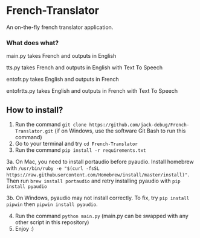 # French-Translator
An on-the-fly french translator application.

### What does what?
main.py takes French and outputs in English

tts.py takes French and outputs in English with Text To Speech

entofr.py takes English and outputs in French

entofrtts.py takes English and outputs in French with Text To Speech

## How to install?
1. Run the command `git clone https://github.com/jack-debug/French-Translator.git` (if on Windows, use the software Git Bash to run this command)
2. Go to your terminal and try `cd French-Translator`
3. Run the command `pip install -r requirements.txt `

3a. On Mac, you need to install portaudio before pyaudio. Install homebrew with `/usr/bin/ruby -e "$(curl -fsSL https://raw.githubusercontent.com/Homebrew/install/master/install)"`. Then run `brew install portaudio` and retry installing pyaudio with `pip install pyaudio`

3b. On Windows, pyaudio may not install correctly. To fix, try `pip install pipwin` then `pipwin install pyaudio`.

4. Run the command `python main.py` (main.py can be swapped with any other script in this repository)
5. Enjoy :)
